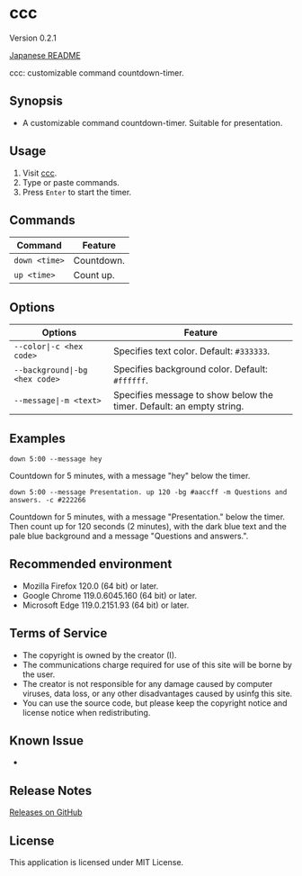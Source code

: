 # ccc

Version 0.2.1

[Japanese README](README.ja.md)

ccc: customizable command countdown-timer.

## Synopsis

- A customizable command countdown-timer. Suitable for presentation.

## Usage

1. Visit [ccc](https://taidalog.github.io/ccc/).
1. Type or paste commands.
1. Press `Enter` to start the timer.

## Commands

| Command       | Feature    |
| ------------- | ---------- |
| `down <time>` | Countdown. |
| `up <time>`   | Count up.  |

## Options

| Options                        | Feature                                                              |
| ------------------------------ | -------------------------------------------------------------------- |
| `--color\|-c <hex code>`       | Specifies text color. Default: `#333333`.                            |
| `--background\|-bg <hex code>` | Specifies background color. Default: `#ffffff`.                      |
| `--message\|-m <text>`         | Specifies message to show below the timer. Default: an empty string. |

## Examples

```
down 5:00 --message hey
```

Countdown for 5 minutes, with a message "hey" below the timer.

```
down 5:00 --message Presentation. up 120 -bg #aaccff -m Questions and answers. -c #222266
```

Countdown for 5 minutes, with a message "Presentation." below the timer. Then count up for 120 seconds (2 minutes), with the dark blue text and the pale blue background and a message "Questions and answers.".

## Recommended environment

- Mozilla Firefox 120.0 (64 bit) or later.
- Google Chrome 119.0.6045.160 (64 bit) or later.
- Microsoft Edge 119.0.2151.93 (64 bit) or later.

## Terms of Service

- The copyright is owned by the creator (I).
- The communications charge required for use of this site will be borne by the user.
- The creator is not responsible for any damage caused by computer viruses, data loss, or any other disadvantages caused by usinfg this site.
- You can use the source code, but please keep the copyright notice and license notice when redistributing.

## Known Issue

-

## Release Notes

[Releases on GitHub](https://github.com/taidalog/ccc/releases)

## License

This application is licensed under MIT License.
